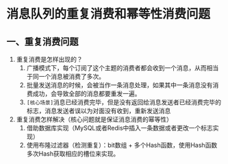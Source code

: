 # 消息队列的重复消费和幂等性消费问题

## 一、重复消费问题
1. 重复消费是怎样出现的？
    1. 广播模式下，每个订阅了这个主题的消费者都会收到一个消息，从而相当于同一个消息被消费了多次。
    2. 批量发送消息的时候，会被当作一条消息处理，如果其中一条消息没有消费成功，会导致全部的消息都要重发一遍。
    3. `[核心场景]`消息已经消费完毕，但是没有返回给消息发送者已经消费完毕的标志，消息发送者误以为对面没有收到，重新发送消息
2. 重复消费怎样解决（核心问题就是保证消息消费的幂等性）
    1. 借助数据库实现（MySQL或者Redis中插入一条数据或者更改一个标志实现）
    2. 使用布隆过滤器（检测重复）：bit数组 + 多个Hash函数，使用Hash函数多次Hash获取相应的槽位来实现。

